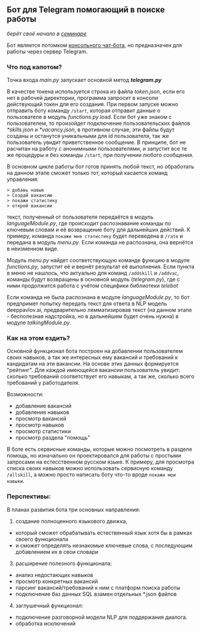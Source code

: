 ## Бот для Telegram помогающий в поиске работы
_берёт своё начало в [семинаре](https://github.com/AlexeyDmitrich/python_introduction/tree/master/seminar8/bot)_

Бот является потомком [консольного чат-бота](https://github.com/AlexeyDmitrich/python_introduction/blob/master/seminar7/homeTaskOptionalBot.py), но предназначен
для работы через сервер Telegram.

### Что под капотом?

Точка входа *main.py* запускает основной метод **_telegram.py_**

В качестве токена используется строка из файла *token.json*, если его нет в рабочей директории, программа запросит в консоли 
действующий токен для его создания. При первом запуске можно отправить боту команду `/start`, которая отправит данные о пользователе
в модуль *functions.py*.load. Если бот уже знаком с пользователем, то произойдет подключение пользовательских файлов *\*skills.json* и *\*vacancy.json*,
в противном случае, эти файлы будут созданы и останутся уникальными для id пользователя, так же пользователь увидит приветственное сообщение.
В принципе, бот не расчитан на работу с анонимными пользователями, и запустит все те же процедуры и без команды `/start`, при получении любого сообщения.

В основном цикле работы бот готов принять любой текст, но обработать на данном этапе сможет только тот, который касается команд управления:
```
> добавь навык
> Создай вакансию
> покажи статистику
> открой вакансии
```
текст, полученный от пользователя передаётся в модуль *languageModule.py*, где происходит распознавание команды по ключевым словам и её 
возвращение боту для дальнейших действий. 
К примеру, команда `покажи мне статистику` будет переведена в `/rate` и передана в модуль *menu.py*. 
Если команда не распознана, она вернётся в неизменном виде.

Модуль *menu.py* найдет соответствующую команде функцию в модуле *functions.py*, запустит её и вернёт результат её выполнения. 
Если пункта в меню не нашлось, что актуально для команд `/addskill` и `/addvac`, команды будут возвращены в основной модуль (*telegram.py*), где с ними 
продолжится работа с учётом специфики библиотеки *telebot*

Если команда не была распознана в модуле *languageModule.py*, то бот предпримет попытку передать текст для ответа в NLP модель deeppavlov.ai, 
предварительно лемматизировав текст (на данном этапе - бесполезная надстройка, но в дальнейшем будет очень нужна) в модуле *talkingModule.py*.

### Как на этом ездить?

Основной функционал бота построен на добавлении пользователем своих навыков, а так же интересных ему вакансий и требований к кандидатам на эти вакансии.
На основе этих данных формируется "рейтинг". Для каждой имеющейся вакансии пользователь увидит: сколько требований соответствует его навыкам, а так же, 
сколько всего требований у работодателя. 

Возможности: 
- добавление вакансий
- добавление навыков
- просмотр вакансий
- просмотр навыков
- просмотр статистики
- просмотр раздела "помощь"

В боте есть сервисные команды, которые можно посмотреть в разделе помощь, но изначально он проектировался для работы с простыми запросами на естесственном 
русском языке. К примеру, для просмотра списка своих навыков можно использовать сервисную команду `/allskill`, а можно просто написать боту 
что-то вроде `покажи мои навыки`. 

### Перспективы:

В планах развития бота три основных направления:
1. создание полноценного языкового движка,
  - который сможет обрабатывать естественный язык хотя бы в рамках своего функционала
  - и сможет определять незнакомые ключевые слова, с последующим добавлением их в свои словари
3. расширение полезного функционала: 
  - анализ недостающих навыков
  - просмотр конкретных вакансий
  - парсинг вакансий/требований к ним с платформ поиска работы
  - подключение баз данных SQL взамен отдельных *.json файлов
4. заглушечный функционал: 
  - подключение разговорной модели NLP для поддержания диалога.
  - обработка исключений
